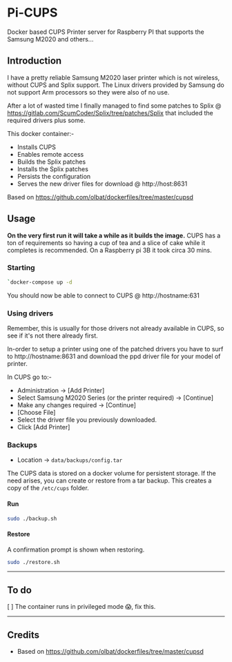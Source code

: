 # Pi-CUPS

Docker based CUPS Printer server for Raspberry PI that supports the Samsung M2020 and others...

## Introduction

I have a pretty reliable Samsung M2020 laser printer which is not wireless, without CUPS and Splix support. The Linux drivers provided by Samsung do not support Arm processors so they were also of no use.

After a lot of wasted time I finally managed to find some patches to Splix @ https://gitlab.com/ScumCoder/Splix/tree/patches/Splix that included the required drivers plus some.

This docker container:-

* Installs CUPS
* Enables remote access
* Builds the Splix patches
* Installs the Splix patches
* Persists the configuration
* Serves the new driver files for download @ http://host:8631

Based on https://github.com/olbat/dockerfiles/tree/master/cupsd
## Usage

**On the very first run it will take a while as it builds the image.** CUPS has a ton of requirements so having a cup of tea and a slice of cake while it completes is recommended. On a Raspberry pi 3B it took circa 30 mins.

### Starting

```bash
`docker-compose up -d
```

You should now be able to connect to CUPS @ http://hostname:631

### Using drivers

Remember, this is usually for those drivers not already available in CUPS, so see if it's not there already first.

In-order to setup a printer using one of the patched drivers you have to surf to http://hostname:8631 and download the ppd driver file for your model of printer.

In CUPS go to:-

* Administration -> [Add Printer]
* Select Samsung M2020 Series (or the printer required) -> [Continue]
* Make any changes required -> [Continue]
* [Choose File]
* Select the driver file you previously downloaded.
* Click [Add Printer]

### Backups

* Location -> `data/backups/config.tar`

The CUPS data is stored on a docker volume for persistent storage. If the need arises, you can create or restore from a  tar backup. This creates a copy of the `/etc/cups` folder.

#### Run

```bash
sudo ./backup.sh
```

#### Restore

A confirmation prompt is shown when restoring.

```bash
sudo ./restore.sh
```

***

## To do

[ ] The container runs in privileged mode 😱, fix this.

***

## Credits
* Based on https://github.com/olbat/dockerfiles/tree/master/cupsd

